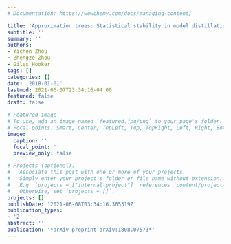 ```yaml
---
# Documentation: https://wowchemy.com/docs/managing-content/

title: 'Approximation trees: Statistical stability in model distillation'
subtitle: ''
summary: ''
authors:
- Yichen Zhou
- Zhengze Zhou
- Giles Hooker
tags: []
categories: []
date: '2018-01-01'
lastmod: 2021-06-07T23:34:16-04:00
featured: false
draft: false

# Featured image
# To use, add an image named `featured.jpg/png` to your page's folder.
# Focal points: Smart, Center, TopLeft, Top, TopRight, Left, Right, BottomLeft, Bottom, BottomRight.
image:
  caption: ''
  focal_point: ''
  preview_only: false

# Projects (optional).
#   Associate this post with one or more of your projects.
#   Simply enter your project's folder or file name without extension.
#   E.g. `projects = ["internal-project"]` references `content/project/deep-learning/index.md`.
#   Otherwise, set `projects = []`.
projects: []
publishDate: '2021-06-08T03:34:16.365319Z'
publication_types:
- '2'
abstract: ''
publication: '*arXiv preprint arXiv:1808.07573*'
---
```

